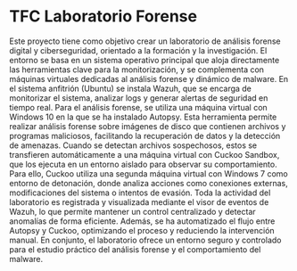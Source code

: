 # TFC Laboratorio Forense

Este proyecto tiene como objetivo crear un laboratorio de análisis forense digital y ciberseguridad,
orientado a la formación y la investigación. El entorno se basa en un sistema operativo principal
que aloja directamente las herramientas clave para la monitorización, y se complementa con
máquinas virtuales dedicadas al análisis forense y dinámico de malware.
En el sistema anfitrión (Ubuntu) se instala Wazuh, que se encarga de monitorizar el sistema,
analizar logs y generar alertas de seguridad en tiempo real. Para el análisis forense, se utiliza una
máquina virtual con Windows 10 en la que se ha instalado Autopsy. Esta herramienta permite
realizar análisis forense sobre imágenes de disco que contienen archivos y programas maliciosos,
facilitando la recuperación de datos y la detección de amenazas.
Cuando se detectan archivos sospechosos, estos se transfieren automáticamente a una máquina
virtual con Cuckoo Sandbox, que los ejecuta en un entorno aislado para observar su
comportamiento. Para ello, Cuckoo utiliza una segunda máquina virtual con Windows 7 como
entorno de detonación, donde analiza acciones como conexiones externas, modificaciones del
sistema o intentos de evasión.
Toda la actividad del laboratorio es registrada y visualizada mediante el visor de eventos de
Wazuh, lo que permite mantener un control centralizado y detectar anomalías de forma eficiente.
Además, se ha automatizado el flujo entre Autopsy y Cuckoo, optimizando el proceso y
reduciendo la intervención manual. En conjunto, el laboratorio ofrece un entorno seguro y
controlado para el estudio práctico del análisis forense y el comportamiento del malware.
